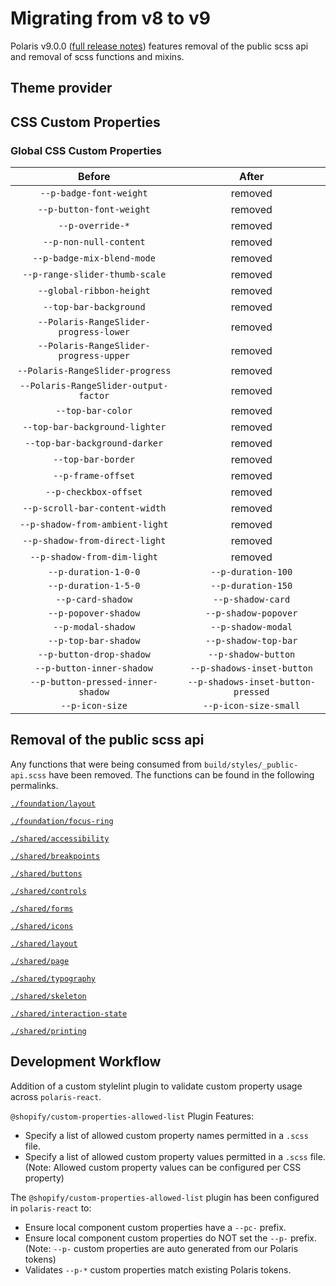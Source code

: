 # Migrating from v8 to v9

Polaris v9.0.0 ([full release notes](https://github.com/Shopify/polaris-react/releases/tag/v9.0.0)) features removal of the public scss api and removal of scss functions and mixins.

## Theme provider

## CSS Custom Properties

### Global CSS Custom Properties

|                 Before                 |               After                |
| :------------------------------------: | :--------------------------------: |
|        `--p-badge-font-weight`         |              removed               |
|        `--p-button-font-weight`        |              removed               |
|            `--p-override-*`            |              removed               |
|         `--p-non-null-content`         |              removed               |
|       `--p-badge-mix-blend-mode`       |              removed               |
|     `--p-range-slider-thumb-scale`     |              removed               |
|        `--global-ribbon-height`        |              removed               |
|         `--top-bar-background`         |              removed               |
| `--Polaris-RangeSlider-progress-lower` |              removed               |
| `--Polaris-RangeSlider-progress-upper` |              removed               |
|    `--Polaris-RangeSlider-progress`    |              removed               |
| `--Polaris-RangeSlider-output-factor`  |              removed               |
|           `--top-bar-color`            |              removed               |
|     `--top-bar-background-lighter`     |              removed               |
|     `--top-bar-background-darker`      |              removed               |
|           `--top-bar-border`           |              removed               |
|           `--p-frame-offset`           |              removed               |
|         `--p-checkbox-offset`          |              removed               |
|     `--p-scroll-bar-content-width`     |              removed               |
|    `--p-shadow-from-ambient-light`     |              removed               |
|     `--p-shadow-from-direct-light`     |              removed               |
|      `--p-shadow-from-dim-light`       |              removed               |
|          `--p-duration-1-0-0`          |         `--p-duration-100`         |
|          `--p-duration-1-5-0`          |         `--p-duration-150`         |
|           `--p-card-shadow`            |         `--p-shadow-card`          |
|          `--p-popover-shadow`          |        `--p-shadow-popover`        |
|           `--p-modal-shadow`           |         `--p-shadow-modal`         |
|          `--p-top-bar-shadow`          |        `--p-shadow-top-bar`        |
|        `--p-button-drop-shadow`        |        `--p-shadow-button`         |
|       `--p-button-inner-shadow`        |     `--p-shadows-inset-button`     |
|   `--p-button-pressed-inner-shadow`    | `--p-shadows-inset-button-pressed` |
|            `--p-icon-size`             |       `--p-icon-size-small`        |

## Removal of the public scss api

Any functions that were being consumed from `build/styles/_public-api.scss` have been removed. The functions can be found in the following permalinks.

[`./foundation/layout`](https://github.com/Shopify/polaris-react/blob/e2e6cb263bac1c5c1e607a6f6bd949a2d349d197/src/styles/foundation/_layout.scss)

[`./foundation/focus-ring`](https://github.com/Shopify/polaris-react/blob/e2e6cb263bac1c5c1e607a6f6bd949a2d349d197/src/styles/foundation/_focus-ring.scss)

[`./shared/accessibility`](https://github.com/Shopify/polaris-react/blob/e2e6cb263bac1c5c1e607a6f6bd949a2d349d197/src/styles/shared/_accessibility.scss)

[`./shared/breakpoints`](https://github.com/Shopify/polaris-react/blob/e2e6cb263bac1c5c1e607a6f6bd949a2d349d197/src/styles/shared/_breakpoints.scss)

[`./shared/buttons`](https://github.com/Shopify/polaris-react/blob/e2e6cb263bac1c5c1e607a6f6bd949a2d349d197/src/styles/shared/_buttons.scss)

[`./shared/controls`](https://github.com/Shopify/polaris-react/blob/e2e6cb263bac1c5c1e607a6f6bd949a2d349d197/src/styles/shared/_controls.scss)

[`./shared/forms`](https://github.com/Shopify/polaris-react/blob/e2e6cb263bac1c5c1e607a6f6bd949a2d349d197/src/styles/shared/_forms.scss)

[`./shared/icons`](https://github.com/Shopify/polaris-react/blob/e2e6cb263bac1c5c1e607a6f6bd949a2d349d197/src/styles/shared/_icons.scss)

[`./shared/layout`](https://github.com/Shopify/polaris-react/blob/e2e6cb263bac1c5c1e607a6f6bd949a2d349d197/src/styles/shared/_layout.scss)

[`./shared/page`](https://github.com/Shopify/polaris-react/blob/e2e6cb263bac1c5c1e607a6f6bd949a2d349d197/src/styles/shared/_page.scss)

[`./shared/typography`](https://github.com/Shopify/polaris-react/blob/e2e6cb263bac1c5c1e607a6f6bd949a2d349d197/src/styles/shared/_typography.scss)

[`./shared/skeleton`](https://github.com/Shopify/polaris-react/blob/e2e6cb263bac1c5c1e607a6f6bd949a2d349d197/src/styles/shared/_skeleton.scss)

[`./shared/interaction-state`](https://github.com/Shopify/polaris-react/blob/e2e6cb263bac1c5c1e607a6f6bd949a2d349d197/src/styles/shared/_interaction-state.scss)

[`./shared/printing`](https://github.com/Shopify/polaris-react/blob/e2e6cb263bac1c5c1e607a6f6bd949a2d349d197/src/styles/shared/_printing.scss)

## Development Workflow

Addition of a custom stylelint plugin to validate custom property usage across `polaris-react`.

`@shopify/custom-properties-allowed-list` Plugin Features:

- Specify a list of allowed custom property names permitted in a `.scss` file.
- Specify a list of allowed custom property values permitted in a `.scss` file.
  (Note: Allowed custom property values can be configured per CSS property)

The `@shopify/custom-properties-allowed-list` plugin has been configured in `polaris-react` to:

- Ensure local component custom properties have a `--pc-` prefix.
- Ensure local component custom properties do NOT set the `--p-` prefix.
  (Note: `--p-` custom properties are auto generated from our Polaris tokens)
- Validates `--p-*` custom properties match existing Polaris tokens.
